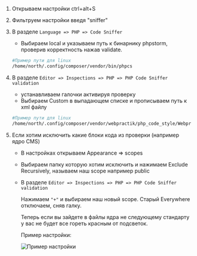 1. Открываем настройки ctrl+alt+S
2. Фильтруем настройки введя "sniffer"
3. В разделе ```Language => PHP => Code Sniffer```
    - Выбираем local и указываем путь к бинарнику phpstorm, проверив корректность нажав validate.

    ```bash
    #Пример пути для linux
    /home/north/.config/composer/vendor/bin/phpcs
    ```
4. В разделе ```Editor => Inspections => PHP => PHP Code Sniffer validation```
    - устанавливаем галочки активируя проверку
    - Выбираем Custom в выпадающем списке и прописываем путь к xml файлу

    ```bash
    #Пример пути для linux
    /home/north/.config/composer/vendor/webpractik/php_code_style/Webpractik/ruleset.xml
    ```

5. Если хотим исключить какие блоки кода из проверки (например ядро CMS)
    - В настройках открываем Appearance => scopes
    - Выбираем папку которую хотим исключить и нажимаем Exclude Recursively, называем наш scope например public
    - В разделе ```Editor => Inspections => PHP => PHP Code Sniffer validation```
    
        Нажимаем ```"+"``` и выбираем наш новый scope. Старый Everywhere отключаем, сняв галку.
    
        Теперь если вы зайдете в файлы ядра не следующему стандарту у вас не будет все гореть красным от подсветок.
        
        Пример настройки:
        
        ![Пример настройки](https://w6p.ru/MmU4Zj.png)
